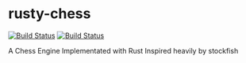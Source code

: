 # rusty-chess
[![Build Status](https://api.travis-ci.org/sfleischman105/rusty_chess.svg?branch=master)](https://travis-ci.org/sfleischman105/rusty_chess)
[![Build Status](https://api.travis-ci.org/sfleischman105/rusty_chess.svg?branch=Beta-Branch)](https://travis-ci.org/sfleischman105/rusty_chess)

A Chess Engine Implementated with Rust
Inspired heavily by stockfish